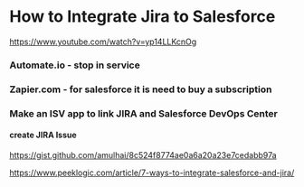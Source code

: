 # How to Integrate Jira to Salesforce

https://www.youtube.com/watch?v=yp14LLKcnOg

### Automate.io - stop in service 
### Zapier.com - for salesforce it is need to buy a subscription
### Make an ISV app to link JIRA and Salesforce DevOps Center 

#### create JIRA Issue
https://gist.github.com/amulhai/8c524f8774ae0a6a20a23e7cedabb97a

https://www.peeklogic.com/article/7-ways-to-integrate-salesforce-and-jira/


